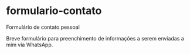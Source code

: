 # formulario-contato
Formulário de contato pessoal

Breve formulário para preenchimento de informações a serem enviadas a mim via WhatsApp.
